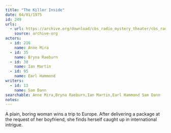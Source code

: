 ```yaml
---
title: "The Killer Inside"
date: 04/01/1975
id: 249
urls: 
  - url: https://archive.org/download/cbs_radio_mystery_theater/cbs_radio_mystery_theater-0201-0250.zip/cbs_radio_mystery_theater-0201-0250%2Fcbsrmt_0249_the_killer_inside.mp3
    source: archive-org
actors:  
  - id: 216
    name: Anne Mira  
  - id: 35
    name: Bryna Raeburn  
  - id: 38
    name: Ian Martin  
  - id: 95
    name: Earl Hammond
writers:  
  - id: 13
    name: Sam Dann
searchable: Anne Mira,Bryna Raeburn,Ian Martin,Earl Hammond Sam Dann
notes:  
---
```

A plain, boring woman wins a trip to Europe. After delivering a package at the request of her boyfriend, she finds herself caught up in international intrigue.